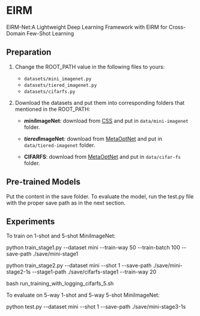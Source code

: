# EIRM
EIRM-Net:A Lightweight Deep Learning Framework with EIRM for Cross-Domain Few-Shot Learning
## Preparation
1. Change the ROOT_PATH value in the following files to yours:
    - `datasets/mini_imagenet.py`
    - `datasets/tiered_imagenet.py`
    - `datasets/cifarfs.py`

2. Download the datasets and put them into corresponding folders that mentioned in the ROOT_PATH:<br/>
    - ***mini*ImageNet**: download from [CSS](https://github.com/anyuexuan/CSS) and put in `data/mini-imagenet` folder.

    - ***tiered*ImageNet**: download from [MetaOptNet](https://github.com/kjunelee/MetaOptNet) and put in `data/tiered-imagenet` folder.

    - **CIFARFS**: download from [MetaOptNet](https://github.com/kjunelee/MetaOptNet) and put in `data/cifar-fs` folder.
## Pre-trained Models
Put the content in the save folder. To evaluate the model, run the test.py file with the proper save path as in the next section.
## Experiments
To train on 1-shot and 5-shot MiniImageNet:<br/>

python train_stage1.py --dataset mini --train-way 50 --train-batch 100 --save-path ./save/mini-stage1

python train_stage2.py --dataset mini --shot 1 --save-path ./save/mini-stage2-1s --stage1-path ./save/cifarfs-stage1 --train-way 20

bash run_training_with_logging_cifarfs_5.sh

To evaluate on 5-way 1-shot and 5-way 5-shot MiniImageNet:<br/>

python test.py --dataset mini --shot 1 --save-path ./save/mini-stage3-1s
